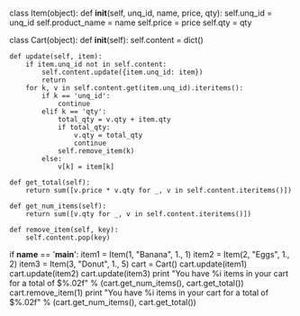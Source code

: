class Item(object): 
    def __init__(self, unq_id, name, price, qty):
        self.unq_id = unq_id
        self.product_name = name
        self.price = price
        self.qty = qty


class Cart(object):
    def __init__(self):
        self.content = dict()

    def update(self, item):
        if item.unq_id not in self.content:
            self.content.update({item.unq_id: item})
            return
        for k, v in self.content.get(item.unq_id).iteritems():
            if k == 'unq_id':
                continue
            elif k == 'qty':
                total_qty = v.qty + item.qty
                if total_qty:
                    v.qty = total_qty
                    continue
                self.remove_item(k)
            else:
                v[k] = item[k]

    def get_total(self):
        return sum([v.price * v.qty for _, v in self.content.iteritems()])

    def get_num_items(self):
        return sum([v.qty for _, v in self.content.iteritems()])

    def remove_item(self, key):
        self.content.pop(key)


if __name__ == '__main__':
    item1 = Item(1, "Banana", 1., 1)
    item2 = Item(2, "Eggs", 1., 2)
    item3 = Item(3, "Donut", 1., 5)
    cart = Cart()
    cart.update(item1)
    cart.update(item2)
    cart.update(item3)
    print "You have %i items in your cart for a total of $%.02f" % (cart.get_num_items(), cart.get_total())
    cart.remove_item(1)
    print "You have %i items in your cart for a total of $%.02f" % (cart.get_num_items(), cart.get_total())
